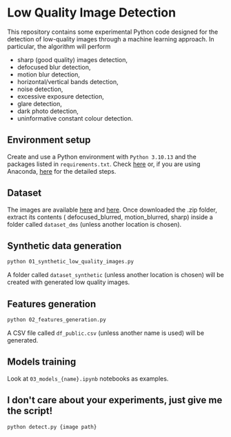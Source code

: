 # Low Quality Image Detection

This repository contains some experimental Python code designed for the detection of low-quality images through a machine learning approach. 
In particular, the algorithm will perform 
- sharp (good quality) images detection, 
- defocused blur detection, 
- motion blur detection, 
- horizontal/vertical bands detection, 
- noise detection, 
- excessive exposure detection, 
- glare detection, 
- dark photo detection, 
- uninformative constant colour detection. 

## Environment setup

Create and use a Python environment with `Python 3.10.13` and the packages listed in `requirements.txt`. Check [here](https://docs.python.org/3/library/venv.html) or, if you are using Anaconda, [here](https://conda.io/projects/conda/en/latest/user-guide/tasks/manage-environments.html#activating-an-environment) for the detailed steps. 

## Dataset

The images are available [here](https://www.kaggle.com/datasets/kwentar/blur-dataset) and [here](https://drive.google.com/file/d/1RObmCDPeQ1Lg-V6u7dT02Pf0qH-QMcTp/view). Once downloaded the .zip folder, extract its contents ( defocused_blurred, motion_blurred, sharp) inside a folder called `dataset_dms` (unless another location is chosen). 

## Synthetic data generation

```bash
python 01_synthetic_low_quality_images.py
```

A folder called `dataset_synthetic` (unless another location is chosen) will be created with generated low quality images.

## Features generation

```bash
python 02_features_generation.py
```

A CSV file called `df_public.csv` (unless another name is used) will be generated. 

## Models training

Look at `03_models_{name}.ipynb` notebooks as examples. 

## I don't care about your experiments, just give me the script!

```bash
python detect.py {image path}
```